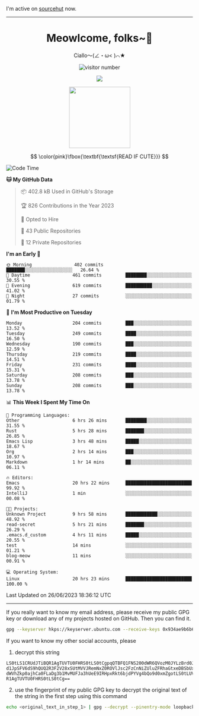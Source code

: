 I'm active on [sourcehut](https://sr.ht/~meow_king/) now. 

---

<div align="center">
  <h1>Meowlcome, folks~👋</h1>
  <p>Ciallo～(∠・ω< )⌒★</p>
</div>

<p align="center">
  <img src="https://count.getloli.com/get/@Ziqi-Yang?theme=rule34" alt="visitor number" />
</p>

<p align="center">
  <img src="https://skillicons.dev/icons?i=rust,c,py,flutter,go,java,js,bash,linux,emacs" />
</p>
<p align="center">
  <img height="165" src="https://github-readme-stats.vercel.app/api?username=Ziqi-Yang&show_icons=true&include_all_commits=true&hide_border=true" />
</p>

$$
\color{pink}\fbox{\textbf{\textsf{READ IF CUTE}}}
$$

<!--START_SECTION:waka-->
![Code Time](http://img.shields.io/badge/Code%20Time-1%2C263%20hrs%2024%20mins-blue)

**🐱 My GitHub Data** 

> 📦 402.8 kB Used in GitHub's Storage 
 > 
> 🏆 826 Contributions in the Year 2023
 > 
> 💼 Opted to Hire
 > 
> 📜 43 Public Repositories 
 > 
> 🔑 12 Private Repositories 
 > 
**I'm an Early 🐤** 

```text
🌞 Morning                402 commits         ███████░░░░░░░░░░░░░░░░░░   26.64 % 
🌆 Daytime                461 commits         ████████░░░░░░░░░░░░░░░░░   30.55 % 
🌃 Evening                619 commits         ██████████░░░░░░░░░░░░░░░   41.02 % 
🌙 Night                  27 commits          ░░░░░░░░░░░░░░░░░░░░░░░░░   01.79 % 
```
📅 **I'm Most Productive on Tuesday** 

```text
Monday                   204 commits         ███░░░░░░░░░░░░░░░░░░░░░░   13.52 % 
Tuesday                  249 commits         ████░░░░░░░░░░░░░░░░░░░░░   16.50 % 
Wednesday                190 commits         ███░░░░░░░░░░░░░░░░░░░░░░   12.59 % 
Thursday                 219 commits         ████░░░░░░░░░░░░░░░░░░░░░   14.51 % 
Friday                   231 commits         ████░░░░░░░░░░░░░░░░░░░░░   15.31 % 
Saturday                 208 commits         ███░░░░░░░░░░░░░░░░░░░░░░   13.78 % 
Sunday                   208 commits         ███░░░░░░░░░░░░░░░░░░░░░░   13.78 % 
```


📊 **This Week I Spent My Time On** 

```text
💬 Programming Languages: 
Other                    6 hrs 26 mins       ████████░░░░░░░░░░░░░░░░░   31.55 % 
Rust                     5 hrs 28 mins       ███████░░░░░░░░░░░░░░░░░░   26.85 % 
Emacs Lisp               3 hrs 48 mins       █████░░░░░░░░░░░░░░░░░░░░   18.67 % 
Org                      2 hrs 14 mins       ███░░░░░░░░░░░░░░░░░░░░░░   10.97 % 
Markdown                 1 hr 14 mins        ██░░░░░░░░░░░░░░░░░░░░░░░   06.11 % 

🔥 Editors: 
Emacs                    20 hrs 22 mins      █████████████████████████   99.92 % 
IntelliJ                 1 min               ░░░░░░░░░░░░░░░░░░░░░░░░░   00.08 % 

🐱‍💻 Projects: 
Unknown Project          9 hrs 58 mins       ████████████░░░░░░░░░░░░░   48.92 % 
read-secret              5 hrs 21 mins       ███████░░░░░░░░░░░░░░░░░░   26.29 % 
.emacs.d_custom          4 hrs 11 mins       █████░░░░░░░░░░░░░░░░░░░░   20.55 % 
test                     14 mins             ░░░░░░░░░░░░░░░░░░░░░░░░░   01.21 % 
blog-meow                11 mins             ░░░░░░░░░░░░░░░░░░░░░░░░░   00.91 % 

💻 Operating System: 
Linux                    20 hrs 23 mins      █████████████████████████   100.00 % 
```


 Last Updated on 26/06/2023 18:36:12 UTC
<!--END_SECTION:waka-->

-----

If you really want to know my email address, please receive my public GPG key or download any of my projects hosted on GitHub. Then you can find it. 
```bash
gpg --keyserver hkps://keyserver.ubuntu.com --receive-keys 0x934ae9b6b6e9ff34
```
If you want to know my other social accounts, please
1) decrypt this string
```
LS0tLS1CRUdJTiBQR1AgTUVTU0FHRS0tLS0tCgpqQTBFQ1FNS200dWR6QVozM0JYLzBrd0JNU0Ru
d1JpSFV6dS9hQUQ2R3F2V28xSUtMVVJRemNxZ0ROVlJsc2FzCnNiZUluZFRhaGtxeDBSbUxEajVq
dWVhZkp0ajhCa0FLaDg3b1MvMUFJa3hUeE9IRHpxRkt6bjdPYVg4bQo9d0xmZgotLS0tLUVORCBQ
R1AgTUVTU0FHRS0tLS0tCg==
```
2) use the fingerprint of my public GPG key to decrypt the original text of the string in the first step using this command
```bash
echo <original_text_in_step_1> | gpg --decrypt --pinentry-mode loopback --armor
```


